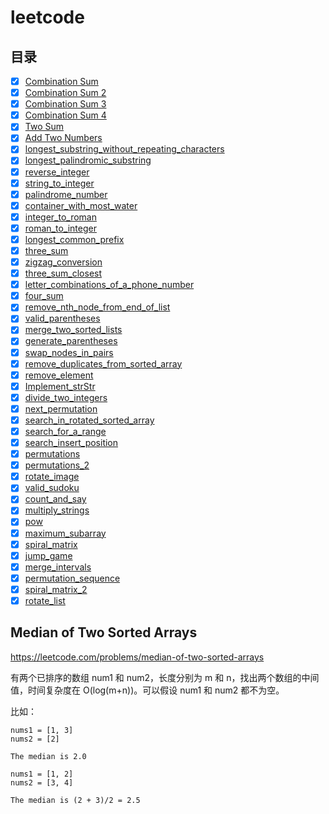 # leetcode

## 目录

- [x] [Combination Sum](doc/combination_sum.md)
- [x] [Combination Sum 2](doc/combination_sum_2.md)
- [x] [Combination Sum 3](doc/combination_sum_3.md)
- [x] [Combination Sum 4](doc/combination_sum_4.md)
- [x] [Two Sum](doc/TwoSum.md)
- [x] [Add Two Numbers](doc/AddTwoNumbers.md)
- [x] [longest_substring_without_repeating_characters](doc/longest_substring_without_repeating_characters.md)
- [x] [longest_palindromic_substring](doc/longest_palindromic_substring.md)
- [x] [reverse_integer](doc/reverse_integer.md)
- [x] [string_to_integer](doc/string_to_integer.md)
- [x] [palindrome_number](doc/palindrome_number.md)
- [x] [container_with_most_water](doc/container_with_most_water.md)
- [x] [integer_to_roman](doc/integer_to_roman.md)
- [x] [roman_to_integer](doc/roman_to_integer.md)
- [x] [longest_common_prefix](doc/longest_common_prefix.md)
- [x] [three_sum](doc/three_sum.md)
- [x] [zigzag_conversion](doc/zigzag_conversion.md)
- [x] [three_sum_closest](doc/three_sum_closest.md)
- [x] [letter_combinations_of_a_phone_number](doc/letter_combinations_of_a_phone_number.md)
- [x] [four_sum](doc/four_sum.md)
- [x] [remove_nth_node_from_end_of_list](doc/remove_nth_node_from_end_of_list.md)
- [x] [valid_parentheses](doc/valid_parentheses.md)
- [x] [merge_two_sorted_lists](doc/merge_two_sorted_lists.md)
- [x] [generate_parentheses](doc/generate_parentheses.md)
- [x] [swap_nodes_in_pairs](doc/swap_nodes_in_pairs.md)
- [x] [remove_duplicates_from_sorted_array](doc/remove_duplicates_from_sorted_array.md)
- [x] [remove_element](doc/remove_element.md)
- [x] [Implement_strStr](doc/Implement_strStr.md)
- [x] [divide_two_integers](doc/divide_two_integers.md)
- [x] [next_permutation](doc/next_permutation.md)
- [x] [search_in_rotated_sorted_array](doc/search_in_rotated_sorted_array.md)
- [x] [search_for_a_range](doc/search_for_a_range.md)
- [x] [search_insert_position](doc/search_insert_position.md)
- [x] [permutations](doc/permutations.md)
- [x] [permutations_2](doc/permutations_2.md)
- [x] [rotate_image](doc/rotate_image.md)
- [x] [valid_sudoku](doc/valid_sudoku.md)
- [x] [count_and_say](doc/count_and_say.md)
- [x] [multiply_strings](doc/multiply_strings.md)
- [x] [pow](doc/pow.md)
- [x] [maximum_subarray](doc/maximum_subarray.md)
- [x] [spiral_matrix](doc/spiral_matrix.md)
- [x] [jump_game](doc/jump_game.md)
- [x] [merge_intervals](doc/merge_intervals.md)
- [x] [permutation_sequence](doc/permutation_sequence.md)
- [x] [spiral_matrix_2](doc/spiral_matrix_2.md)
- [x] [rotate_list](doc/rotate_list.md)

## Median of Two Sorted Arrays

https://leetcode.com/problems/median-of-two-sorted-arrays

有两个已排序的数组 num1 和 num2，长度分别为 m 和 n，找出两个数组的中间值，时间复杂度在 O(log(m+n))。可以假设 num1 和 num2 都不为空。

比如：

```
nums1 = [1, 3]
nums2 = [2]

The median is 2.0

nums1 = [1, 2]
nums2 = [3, 4]

The median is (2 + 3)/2 = 2.5
```

